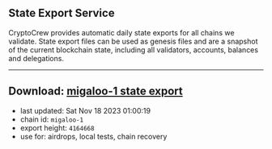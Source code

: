 ## State Export Service
CryptoCrew provides automatic daily state exports for all chains we validate. State export files can be used as genesis files and are a snapshot of the current blockchain state, including all validators, accounts, balances and delegations.

---
**Download: [migaloo-1 state export](https://dl.ccvalidators.com/SERVICE/migaloo/migaloo-1_export_4164668.json)**
---

- last updated: Sat Nov 18 2023 01:00:19
- chain id: `migaloo-1`
- export height: `4164668`
- use for: airdrops, local tests, chain recovery
